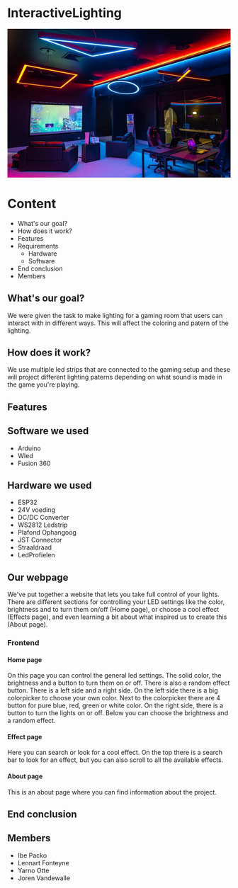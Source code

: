 # InteractiveLighting

![Game room](../documentation/Images/gameroom.png)

# Content

* What's our goal?
* How does it work?
* Features
* Requirements
  * Hardware
  * Software
* End conclusion
* Members

## What's our goal?

We were given the task to make lighting for a gaming room that users can interact with in different ways. This will affect the coloring and patern of the lighting.

## How does it work?

We use multiple led strips that are connected to the gaming setup and these will project different lighting paterns depending on what sound is made in the game you're playing. 

## Features

## Software we used

* Arduino
* Wled
* Fusion 360

## Hardware we used

* ESP32
* 24V voeding
* DC/DC Converter
* WS2812 Ledstrip
* Plafond Ophangoog
* JST Connector
* Straaldraad
* LedProfielen

## Our webpage

We've put together a website that lets you take full control of your lights. There are different sections for controlling your LED settings like the color, brightness and to turn them on/off (Home page), or choose a cool effect (Effects page), and even learning a bit about what inspired us to create this (About page).

### Frontend

#### Home page

On this page you can control the general led settings. The solid color, the brightness and a button to turn them on or off. There is also a random effect button.
There is a left side and a right side. On the left side there is a big colorpicker to choose your own color. Next to the colorpicker there are 4 button for pure blue, red, green or white color.
On the right side, there is a button to turn the lights on or off. Below you can choose the brightness and a random effect.

#### Effect page

Here you can search or look for a cool effect. On the top there is a search bar to look for an effect, but you can also scroll to all the available effects.

#### About page

This is an about page where you can find information about the project.

## End conclusion

## Members

* Ibe Packo
* Lennart Fonteyne
* Yarno Otte
* Joren Vandewalle
